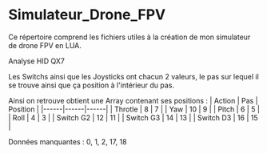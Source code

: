 # Simulateur_Drone_FPV
Ce répertoire comprend les fichiers utiles à la création de mon simulateur de drone FPV en LUA.



Analyse HID QX7

Les Switchs ainsi que les Joysticks ont chacun 2 valeurs, le pas sur lequel il se trouve ainsi que ça position à l'intérieur du pas.

Ainsi on retrouve obtient une Array contenant ses positions :
| Action | Pas | Position |
|------|------|------|
| Throtle | 8 | 7 |
| Yaw | 10 | 9 |
| Pitch | 6 | 5 |
| Roll | 4 | 3 |
| Switch G2 | 12 | 11 |
| Switch G3 | 14 | 13 |
| Switch D3 | 16 | 15 |

Données manquantes : 0, 1, 2, 17, 18

